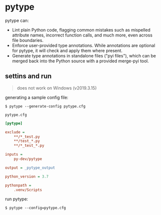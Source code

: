 # pytype

pytype can:

- Lint plain Python code, flagging common mistakes such as mispelled attribute names, incorrect function calls, and much more, even across file boundaries.
- Enforce user-provided type annotations. While annotations are optional for pytype, it will check and apply them where present.
- Generate type annotations in standalone files ("pyi files"), which can be merged back into the Python source with a provided merge-pyi tool.

## settins and run

> does not work on Windows (v2019.3.15)

generating a sample config file:

```
$ pytype --generate-config pytype.cfg
```

`pytype.cfg`

```cfg
[pytype]

exclude =
    **/*_test.py
    **/test_*.py
    **/*_test_*.py

inputs =
    py-dev/pytype

output = _pytype_output

python_version = 3.7

pythonpath =
    .venv/Scripts
```

run pytype:

```
$ pytype --config=pytype.cfg
```
